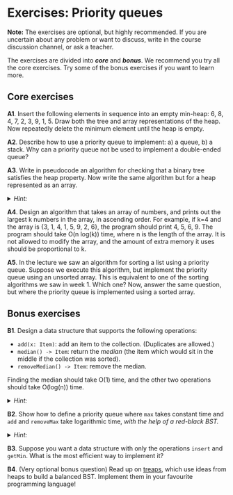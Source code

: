 # Exercises: Priority queues

**Note:**
The exercises are optional, but highly recommended.
If you are uncertain about any problem or want to discuss, write in the course discussion channel, or ask a teacher.

The exercises are divided into ***core*** and ***bonus***.
We recommend you try all the core exercises.
Try some of the bonus exercises if you want to learn more.

## Core exercises

**A1**.
Insert the following elements in sequence into an empty min-heap: 6, 8, 4, 7, 2, 3, 9, 1, 5.
Draw both the tree and array representations of the heap.
Now repeatedly delete the minimum element until the heap is empty.

**A2**.
Describe how to use a priority queue to implement: a) a queue, b) a stack.
Why can a priority queue not be used to implement a double-ended queue?

**A3**.
Write in pseudocode an algorithm for checking that a binary tree satisfies the heap property.
Now write the same algorithm but for a heap represented as an array.

<p><details><summary><em>Hint:</em></summary>
Be careful to handle the case where a node has only a left child!
</details></p>

**A4**.
Design an algorithm that takes an array of numbers, and prints out the largest k numbers in the array, in ascending order.
For example, if k=4 and the array is {3, 1, 4, 1, 5, 9, 2, 6}, the program should print 4, 5, 6, 9.
The program should take O(n log(k)) time, where n is the length of the array.
It is not allowed to modify the array, and the amount of extra memory it uses should be proportional to k.

**A5**.
In the lecture we saw an algorithm for sorting a list using a priority queue.
Suppose we execute this algorithm, but implement the priority queue using an unsorted array.
This is equivalent to one of the sorting algorithms we saw in week 1.
Which one?
Now, answer the same question, but where the priority queue is implemented using a sorted array.

## Bonus exercises

**B1**.
Design a data structure that supports the following operations:

- `add(x: Item)`: add an item to the collection.
  (Duplicates are allowed.)
- `median() -> Item`: return the *median* (the item which would sit in the middle if the collection was sorted).
- `removeMedian() -> Item`: remove the median.

Finding the median should take O(1) time, and the other two operations should take O(log(n)) time.

<p><details><summary><em>Hint:</em></summary>
Use two priority queues.
</details></p>

**B2**.
Show how to define a priority queue where `max` takes constant time and `add` and `removeMax` take logarithmic time, *with the help of a red-black BST.*

<p><details><summary><em>Hint:</em></summary>
Use the BST to store the priority queue but also remember the maximum value.
</details></p>

**B3**.
Suppose you want a data structure with only the operations `insert` and `getMin`.
What is the most efficient way to implement it?

**B4**.
(Very optional bonus question)
Read up on [treaps](http://jeffe.cs.illinois.edu/teaching/algorithms/notes/03-treaps.pdf), which use ideas from heaps to build a balanced BST.
Implement them in your favourite programming language!
